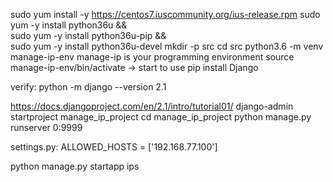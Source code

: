 sudo yum install -y https://centos7.iuscommunity.org/ius-release.rpm
sudo yum -y install python36u && \
sudo yum -y install python36u-pip && \
sudo yum -y install python36u-devel
mkdir -p src
cd src
python3.6 -m venv manage-ip-env
manage-ip is your programming environment
source manage-ip-env/bin/activate
-> start to use
pip install Django

verify:
python -m django --version
2.1

https://docs.djangoproject.com/en/2.1/intro/tutorial01/
django-admin startproject manage_ip_project
cd manage_ip_project
python manage.py runserver 0:9999


settings.py:
ALLOWED_HOSTS = ['192.168.77.100']

python manage.py startapp ips
